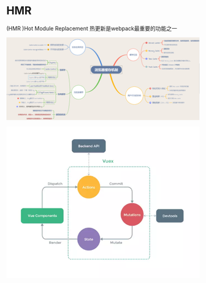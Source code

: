 # HMR

\(HMR \)Hot Module Replacement 热更新是webpack最重要的功能之一

![](../.gitbook/assets/image%20%28136%29.png)

![](../.gitbook/assets/image%20%28125%29.png)


